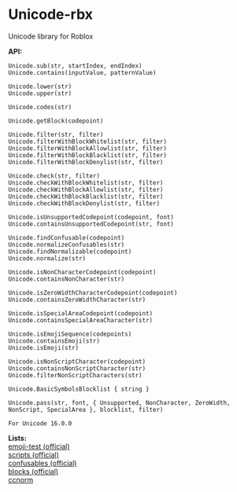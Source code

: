 # Unicode-rbx
Unicode library for Roblox

**API:**
```
Unicode.sub(str, startIndex, endIndex)
Unicode.contains(inputValue, patternValue)

Unicode.lower(str)
Unicode.upper(str)

Unicode.codes(str)

Unicode.getBlock(codepoint)

Unicode.filter(str, filter)
Unicode.filterWithBlockWhitelist(str, filter)
Unicode.filterWithBlockAllowlist(str, filter)
Unicode.filterWithBlockBlacklist(str, filter)
Unicode.filterWithBlockDenylist(str, filter)

Unicode.check(str, filter)
Unicode.checkWithBlockWhitelist(str, filter)
Unicode.checkWithBlockAllowlist(str, filter)
Unicode.checkWithBlockBlacklist(str, filter)
Unicode.checkWithBlockDenylist(str, filter)

Unicode.isUnsupportedCodepoint(codepoint, font)
Unicode.containsUnsupportedCodepoint(str, font)

Unicode.findConfusable(codepoint)
Unicode.normalizeConfusables(str)
Unicode.findNormalizable(codepoint)
Unicode.normalize(str)

Unicode.isNonCharacterCodepoint(codepoint)
Unicode.containsNonCharacter(str)

Unicode.isZeroWidthCharacterCodepoint(codepoint)
Unicode.containsZeroWidthCharacter(str)

Unicode.isSpecialAreaCodepoint(codepoint)
Unicode.containsSpecialAreaCharacter(str)

Unicode.isEmojiSequence(codepoints)
Unicode.containsEmoji(str)
Unicode.isEmoji(str)

Unicode.isNonScriptCharacter(codepoint)
Unicode.containsNonScriptCharacter(str)
Unicode.filterNonScriptCharacters(str)

Unicode.BasicSymbolsBlocklist { string }

Unicode.pass(str, font, { Unsupported, NonCharacter, ZeroWidth, NonScript, SpecialArea }, blocklist, filter)

For Unicode 16.0.0
```

**Lists:**  
[emoji-test (official)](https://unicode.org/Public/emoji/16.0/emoji-test.txt)  
[scripts (official)](https://www.unicode.org/Public/UNIDATA/Scripts.txt)  
[confusables (official)](http://www.unicode.org/Public/security/16.0.0/confusables.txt)  
[blocks (official)](https://unicode.org/Public/UNIDATA/Blocks.txt)  
[ccnorm](https://github.com/brynne8/ccnorm)  
